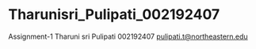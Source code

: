 # Tharunisri_Pulipati_002192407

Assignment-1
Tharuni sri Pulipati
002192407
pulipati.t@northeastern.edu

